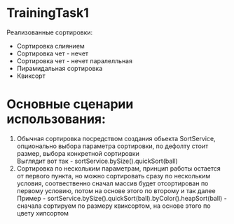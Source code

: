 # TrainingTask1
Реализованные сортировки:<br />
* Сортировка слиянием <br />
* Сортировка чет - нечет <br />
* Сортировка чет - нечет паралелльная <br />
* Пирамидальная сортировка <br />
* Квиксорт <br />
# Основные сценарии использования:<br />
1) Обычная сортировка посредством создания обьекта SortService, опционально выбора параметра сортировки, по дефолту стоит размер, выбора конкретной сортировки<br />
Выглядит вот так - sortService.bySize().quickSort(ball)
2) Сортировка по нескольким параметрам, принцип работы остается от первого пункта, но можно сортировать сразу по нескольким условия, соотвественно сначал массив будет отсортирован по первому условию, потом на основе этого по второму и так далее<br />
Пример -  sortService.bySize().quickSort(ball).byColor().heapSort(ball) - сначала сортируем по размеру квиксортом, на основе этого по цвету хипсортом
